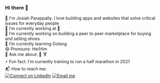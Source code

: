 ### Hi there 👋

<!--
**parappally/parappally** is a ✨ _special_ ✨ repository because its `README.md` (this file) appears on your GitHub profile.

Here are some ideas to get you started:

- 🔭 I’m currently working on ...
- 🌱 I’m currently learning ...
- 👯 I’m looking to collaborate on ...
- 🤔 I’m looking for help with ...
- 💬 Ask me about ...
- 📫 How to reach me: ...
- 😄 Pronouns: ...
- ⚡ Fun fact: ...
-->

🐲 I'm Josiah Parappally. I love building apps and websites that solve critical issues for everyday people <br>
💼 I’m currently working at  <br>
🔭 I’m currently working on building a peer to peer marketplace for buying and selling shoes <br>
🌱 I’m currently learning Golang <br>
😄 Pronouns: He/Him <br>
💬 Ask me about: 🏀 🏋️ <br>
⚡ Fun fact: I'm currently training to run a half marathon in 2021 <br>
📬 How to reach me: <br>
[![Connect on LinkedIn](https://img.shields.io/badge/--linkedin?label=LinkedIn&logo=LinkedIn&style=social)](https://www.linkedin.com/in/parappally/)
[![Email me](https://img.shields.io/badge/--gmail?label=Gmail&logo=Gmail&style=social)](mailto:josiahparappally@gmail.com)

<!--START_SECTION:activity-->





<!--END_SECTION:activity-->
